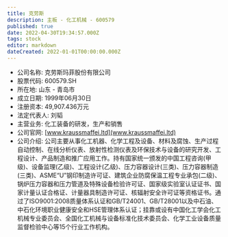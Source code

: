 ```yaml
---
title: 克劳斯
description: 主板 - 化工机械 - 600579
published: true
date: 2022-04-30T19:34:57.000Z
tags: stock
editor: markdown
dateCreated: 2022-01-01T00:00:00.000Z
---
```


- 公司名称: 克劳斯玛菲股份有限公司
- 股票代码: 600579.SH
- 所在地: 山东 - 青岛市
- 成立日期: 1999年06月30日
- 注册资本: 49,907.436万元
- 法定代表人: 刘韬
- 主营业务: 化工装备的研发，生产和销售
- 公司官网: [www.kraussmaffei.ltd](www.kraussmaffei.ltd)
- 公司介绍: 公司主要从事化工机器、化学工程及设备、材料及腐蚀、生产过程自动控制、在线分析仪表、放射性检测仪表及环保技术与设备的研究开发、工程设计、产品制造和推广应用工作。持有国家统一颁发的中国工程咨询(甲级)、设备监理(乙级)、工程设计(乙级)、压力容器设计(三类)、压力容器制造(三类)、ASME“U”钢印制造许可证、建筑企业防腐保温工程专业承包(二级)、锅炉压力容器和压力管道及特殊设备检验许可证、国家级实验室认证证书、国家计量认证合格证、计量器具制造许可证、核辐射安全许可证等资格证书。通过了ISO9001:2008质量体系认证和GB/T24001、GB/T28001以及中石油、中石化环境职业健康安全和HSE管理体系认证；挂靠或设有中国化工学会化工机械专业委员会、全国化工机械与设备标准化技术委员会、化学工业设备质量监督检验中心等15个行业工作机构。


